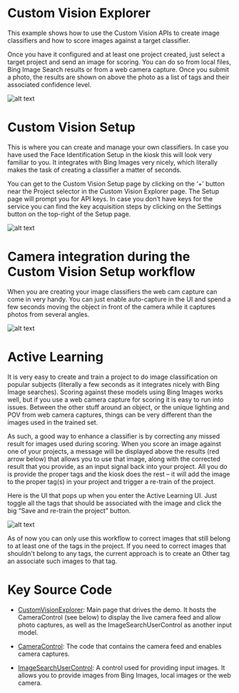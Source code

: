 # Custom Vision Explorer

This example shows how to use the Custom Vision APIs to create image classifiers and how to score images against a target classifier. 

Once you have it configured and at least one project created, just select a target project and send an image for scoring. You can do 
so from local files, Bing Image Search results or from a web camera capture. Once you submit a photo, the results are shown on above 
the photo as a list of tags and their associated confidence level. 

![alt text](https://github.com/Microsoft/Cognitive-Samples-IntelligentKiosk/blob/master/Documentation/CustomVisionExplorer.JPG "Custom Vision Explorer")

# Custom Vision Setup

This is where you can create and manage your own classifiers. In case you have used the Face Identification Setup in the kiosk this 
will look very familiar to you. It integrates with Bing Images very nicely, which literally makes the task of creating a classifier a 
matter of seconds. 

You can get to the Custom Vision Setup page by clicking on the ‘+’ button near the Project selector in the Custom Vision Explorer page. 
The Setup page will prompt you for API keys. In case you don’t have keys for the service you can find the key acquisition steps by 
clicking on the Settings button on the top-right of the Setup page.

![alt text](https://github.com/Microsoft/Cognitive-Samples-IntelligentKiosk/blob/master/Documentation/CustomVisionSetup.JPG "Custom Vision Setup")

# Camera integration during the Custom Vision Setup workflow

When you are creating your image classifiers the web cam capture can come in very handy. You can just enable auto-capture in the UI 
and spend a few seconds moving the object in front of the camera while it captures photos from several angles.

![alt text](https://github.com/Microsoft/Cognitive-Samples-IntelligentKiosk/blob/master/Documentation/CustomVisionCameraCapture.JPG "Custom Vision Camera Capture")

# Active Learning

It is very easy to create and train a project to do image classification on popular subjects (literally a few seconds as it integrates 
nicely with Bing Image searches). Scoring against these models using Bing Images works well, but if you use a web camera capture 
for scoring it is easy to run into issues. Between the other stuff around an object, or the unique lighting and POV from web camera 
captures, things can be very different than the images used in the trained set. 

As such, a good way to enhance a classifier is by correcting any missed result for images used during scoring. When you score an image
against one of your projects, a message will be displayed above the results (red arrow below) that allows you to use that image, along 
with the corrected result that you provide, as an input signal back into your project. All you do is provide the proper tags and the 
kiosk does the rest – it will add the image to the proper tag(s) in your project and trigger a re-train of the project. 

Here is the UI that pops up when you enter the Active Learning UI. Just toggle all the tags that should be associated with the image 
and click the big “Save and re-train the project” button.

![alt text](https://github.com/Microsoft/Cognitive-Samples-IntelligentKiosk/blob/master/Documentation/CustomVisionActiveLearning.JPG "Custom Vision Active Learning")

As of now you can only use this workflow to correct images that still belong to at least one of the tags in the project. If you need to 
correct images that shouldn't belong to any tags, the current approach is to create an Other tag an associate such images to that tag.

# Key Source Code

* [CustomVisionExplorer](../Kiosk/Views/CustomVision/CustomVisionExplorer.xaml.cs): Main page that drives the demo. It hosts the CameraControl (see below) to display the live camera feed and allow photo captures, as well as the ImageSearchUserControl as another input model.

* [CameraControl](../Kiosk/Controls/CameraControl.xaml.cs): The code that contains the camera feed and enables camera captures.

* [ImageSearchUserControl](../Kiosk/Controls/ImageSearchUserControl.xaml.cs): A control used for providing input images. It allows you to provide images from Bing Images, local images or the web camera.
